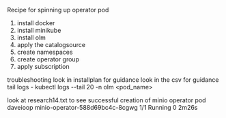 Recipe for spinning up operator pod
  1. install docker
  2. install minikube
  3. install olm
  4. apply the catalogsource
  5. create namespaces
  6. create operator group
  5. apply subscription

troubleshooting
     look in installplan for guidance
     look in the csv for guidance
     tail logs - kubectl logs --tail 20 -n olm <pod_name>


look at research14.txt to see successful creation of minio operator pod
daveioop      minio-operator-588d69bc4c-8cgwg                                   1/1     Running     0               2m26s
